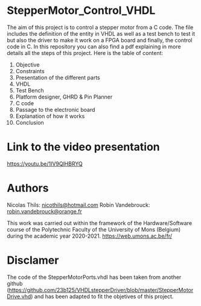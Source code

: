 # StepperMotor_Control_VHDL
The aim of this project is to control a stepper motor from a C code. The file includes the definition of the entity in VHDL as well as a test bench to test it but also the driver to make it work on a FPGA board and finally, the control code in C. In this repository you can also find a pdf explaining in more details all the steps of this project. Here is the table of content:

1) Objective
2) Constraints
3) Presentation of the different parts
4) VHDL
5) Test Bench
6) Platform designer, GHRD & Pin Planner
7) C code
8) Passage to the electronic board
9) Explanation of how it works
10) Conclusion


# Link to the video presentation
https://youtu.be/1IV9QlHBRYQ


# Authors
Nicolas Thils: nicothils@hotmail.com
Robin Vandebrouck: robin.vandebrouck@orange.fr

This work was carried out within the framework of the Hardware/Software course of the Polytechnic Faculty of the University of Mons (Belgium) during the academic year 2020-2021.
https://web.umons.ac.be/fr/


# Disclamer
The code of the StepperMotorPorts.vhdl has been taken from another github (https://github.com/23b125/VHDLstepperDriver/blob/master/StepperMotorDrive.vhd) and has been adapted to fit the objetives of this project.
